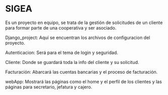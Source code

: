 # SIGEA
Es un proyecto en equipo, se trata de la gestión de solicitudes de un cliente para formar parte de una cooperativa y ser asociado.

Django_project: Aquí se encuentran los archivos de configuracion del proyecto.

Autenticacion: Será para el tema de login y seguridad.

Cliente: Donde se guardará toda la info del cliente y su solicitud.

Facturación: Abarcará las cuentas bancarias y el proceso de facturación.

webApp: Mostrará las páginas como el home y el perfil de los clientes y las páginas para secretario, jefatura y cajero.
